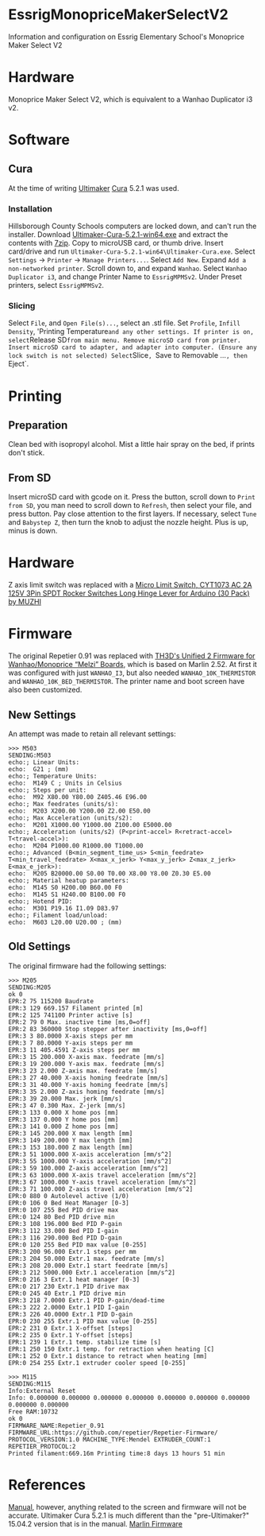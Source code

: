 # EssrigMonopriceMakerSelectV2
Information and configuration on Essrig Elementary School's Monoprice Maker Select V2

# Hardware
Monoprice Maker Select V2, which is equivalent to a Wanhao Duplicator i3 v2.

# Software

## Cura
At the time of writing [Ultimaker](https://ultimaker.com/) [Cura](https://ultimaker.com/software/ultimaker-cura) 5.2.1 was used.

### Installation
Hillsborough County Schools computers are locked down, and can't run the installer. Download [Ultimaker-Cura-5.2.1-win64.exe](https://github.com/Ultimaker/Cura/releases/download/5.2.1/Ultimaker-Cura-5.2.1-win64.exe) and extract the contents with [7zip](https://www.7-zip.org/). Copy to microUSB card, or thumb drive. Insert card/drive and run `Ultimaker-Cura-5.2.1-win64\Ultimaker-Cura.exe`. Select `Settings` -> `Printer` -> `Manage Printers...`. Select `Add New`. Expand `Add a non-networked printer`. Scroll down to, and expand `Wanhao`. Select `Wanhao Duplicator i3`, and change Printer Name to `EssrigMPMSv2`. Under Preset printers, select `EssrigMPMSv2`.

### Slicing
Select `File`, and `Open File(s)...`, select an .stl file. Set `Profile`, `Infill Density`, 'Printing Temperature` and any other settings. If printer is on, select `Release SD` from main menu. Remove microSD card from printer. Insert microSD card to adapter, and adapter into computer. (Ensure any lock switch is not selected) Select `Slice`, `Save to Removable ...`, then `Eject`.

# Printing

## Preparation
Clean bed with isopropyl alcohol. Mist a little hair spray on the bed, if prints don't stick.

## From SD
Insert microSD card with gcode on it. Press the button, scroll down to `Print from SD`, you man need to scroll down to `Refresh`, then select your file, and press button. Pay close attention to the first layers. If necessary, select `Tune` and `Babystep Z`, then turn the knob to adjust the nozzle height. Plus is up, minus is down.

# Hardware
Z axis limit switch was replaced with a [Micro Limit Switch, CYT1073 AC 2A 125V 3Pin SPDT Rocker Switches Long Hinge Lever for Arduino (30 Pack) by MUZHI](https://www.amazon.com/dp/B088W8WMTB?ref_=cm_sw_r_cp_ud_dp_VCW0HAEW99HP4Y2WK0T2)


# Firmware
The original Repetier 0.91 was replaced with [TH3D's Unified 2 Firmware for Wanhao/Monoprice “Melzi” Boards](https://support.th3dstudio.com/download/unified-2-firmware-for-wanhao-melzi-boards/), which is based on Marlin 2.52. At first it was configured with just `WANHAO_I3`, but also needed `WANHAO_10K_THERMISTOR` and `WANHAO_10K_BED_THERMISTOR`. The printer name and boot screen have also been customized.

## New Settings
An attempt was made to retain all relevant settings:
```
>>> M503
SENDING:M503
echo:; Linear Units:
echo:  G21 ; (mm)
echo:; Temperature Units:
echo:  M149 C ; Units in Celsius
echo:; Steps per unit:
echo:  M92 X80.00 Y80.00 Z405.46 E96.00
echo:; Max feedrates (units/s):
echo:  M203 X200.00 Y200.00 Z2.00 E50.00
echo:; Max Acceleration (units/s2):
echo:  M201 X1000.00 Y1000.00 Z100.00 E5000.00
echo:; Acceleration (units/s2) (P<print-accel> R<retract-accel> T<travel-accel>):
echo:  M204 P1000.00 R1000.00 T1000.00
echo:; Advanced (B<min_segment_time_us> S<min_feedrate> T<min_travel_feedrate> X<max_x_jerk> Y<max_y_jerk> Z<max_z_jerk> E<max_e_jerk>):
echo:  M205 B20000.00 S0.00 T0.00 X8.00 Y8.00 Z0.30 E5.00
echo:; Material heatup parameters:
echo:  M145 S0 H200.00 B60.00 F0
echo:  M145 S1 H240.00 B100.00 F0
echo:; Hotend PID:
echo:  M301 P19.16 I1.09 D83.97
echo:; Filament load/unload:
echo:  M603 L20.00 U20.00 ; (mm)
```

## Old Settings
The original firmware had the following settings:

```
>>> M205
SENDING:M205
ok 0
EPR:2 75 115200 Baudrate
EPR:3 129 669.157 Filament printed [m]
EPR:2 125 741100 Printer active [s]
EPR:2 79 0 Max. inactive time [ms,0=off]
EPR:2 83 360000 Stop stepper after inactivity [ms,0=off]
EPR:3 3 80.0000 X-axis steps per mm
EPR:3 7 80.0000 Y-axis steps per mm
EPR:3 11 405.4591 Z-axis steps per mm
EPR:3 15 200.000 X-axis max. feedrate [mm/s]
EPR:3 19 200.000 Y-axis max. feedrate [mm/s]
EPR:3 23 2.000 Z-axis max. feedrate [mm/s]
EPR:3 27 40.000 X-axis homing feedrate [mm/s]
EPR:3 31 40.000 Y-axis homing feedrate [mm/s]
EPR:3 35 2.000 Z-axis homing feedrate [mm/s]
EPR:3 39 20.000 Max. jerk [mm/s]
EPR:3 47 0.300 Max. Z-jerk [mm/s]
EPR:3 133 0.000 X home pos [mm]
EPR:3 137 0.000 Y home pos [mm]
EPR:3 141 0.000 Z home pos [mm]
EPR:3 145 200.000 X max length [mm]
EPR:3 149 200.000 Y max length [mm]
EPR:3 153 180.000 Z max length [mm]
EPR:3 51 1000.000 X-axis acceleration [mm/s^2]
EPR:3 55 1000.000 Y-axis acceleration [mm/s^2]
EPR:3 59 100.000 Z-axis acceleration [mm/s^2]
EPR:3 63 1000.000 X-axis travel acceleration [mm/s^2]
EPR:3 67 1000.000 Y-axis travel acceleration [mm/s^2]
EPR:3 71 100.000 Z-axis travel acceleration [mm/s^2]
EPR:0 880 0 Autolevel active (1/0)
EPR:0 106 0 Bed Heat Manager [0-3]
EPR:0 107 255 Bed PID drive max
EPR:0 124 80 Bed PID drive min
EPR:3 108 196.000 Bed PID P-gain
EPR:3 112 33.000 Bed PID I-gain
EPR:3 116 290.000 Bed PID D-gain
EPR:0 120 255 Bed PID max value [0-255]
EPR:3 200 96.000 Extr.1 steps per mm
EPR:3 204 50.000 Extr.1 max. feedrate [mm/s]
EPR:3 208 20.000 Extr.1 start feedrate [mm/s]
EPR:3 212 5000.000 Extr.1 acceleration [mm/s^2]
EPR:0 216 3 Extr.1 heat manager [0-3]
EPR:0 217 230 Extr.1 PID drive max
EPR:0 245 40 Extr.1 PID drive min
EPR:3 218 7.0000 Extr.1 PID P-gain/dead-time
EPR:3 222 2.0000 Extr.1 PID I-gain
EPR:3 226 40.0000 Extr.1 PID D-gain
EPR:0 230 255 Extr.1 PID max value [0-255]
EPR:2 231 0 Extr.1 X-offset [steps]
EPR:2 235 0 Extr.1 Y-offset [steps]
EPR:1 239 1 Extr.1 temp. stabilize time [s]
EPR:1 250 150 Extr.1 temp. for retraction when heating [C]
EPR:1 252 0 Extr.1 distance to retract when heating [mm]
EPR:0 254 255 Extr.1 extruder cooler speed [0-255]

>>> M115
SENDING:M115
Info:External Reset
Info: 0.000000 0.000000 0.000000 0.000000 0.000000 0.000000 0.000000 0.000000 0.000000
Free RAM:10732
ok 0
FIRMWARE_NAME:Repetier_0.91 FIRMWARE_URL:https://github.com/repetier/Repetier-Firmware/ PROTOCOL_VERSION:1.0 MACHINE_TYPE:Mendel EXTRUDER_COUNT:1 REPETIER_PROTOCOL:2
Printed filament:669.16m Printing time:8 days 13 hours 51 min
```

# References
[Manual](https://downloads.monoprice.com/files/manuals/13860_Manual_151111.pdf), however, anything related to the screen and firmware will not be accurate. Ultimaker Cura 5.2.1 is much different than the "pre-Ultimaker?" 15.04.2 version that is in the manual.
[Marlin Firmware](https://marlinfw.org/)

